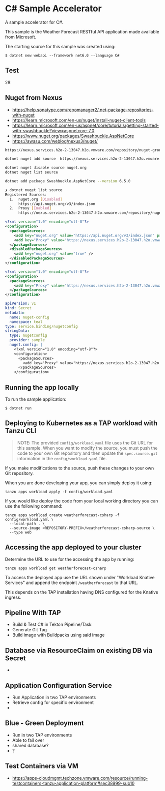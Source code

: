 # C# Sample Accelerator

A sample accelerator for C#.

This sample is the Weather Forecast RESTful API application made available from Microsoft.

The starting source for this sample was created using:
```
$ dotnet new webapi --framework net6.0 --language C#
```

## Test

28

## Nuget from Nexus

* https://help.sonatype.com/repomanager2/.net-package-repositories-with-nuget
* https://learn.microsoft.com/en-us/nuget/install-nuget-client-tools
* https://learn.microsoft.com/en-us/aspnet/core/tutorials/getting-started-with-swashbuckle?view=aspnetcore-7.0
* https://www.nuget.org/packages/Swashbuckle.AspNetCore
* https://awasu.com/weblog/nexus3/nuget/

```sh
https://nexus.services.h2o-2-13047.h2o.vmware.com/repository/nuget-group/
```

```sh
dotnet nuget add source  https://nexus.services.h2o-2-13047.h2o.vmware.com/repository/nuget.org-proxy/index.json --name Proxy
```

```sh
dotnet nuget disable source nuget.org
dotnet nuget list source
```

```sh
dotnet add package Swashbuckle.AspNetCore --version 6.5.0
```

```sh
❯ dotnet nuget list source
Registered Sources:
  1.  nuget.org [Disabled]
      https://api.nuget.org/v3/index.json
  2.  Proxy [Enabled]
      https://nexus.services.h2o-2-13047.h2o.vmware.com/repository/nuget-group/index.json
```

```xml
<?xml version="1.0" encoding="utf-8"?>
<configuration>
  <packageSources>
    <add key="nuget.org" value="https://api.nuget.org/v3/index.json" protocolVersion="3" />
    <add key="Proxy" value="https://nexus.services.h2o-2-13047.h2o.vmware.com/repository/nuget.org-proxy/index.json" />
  </packageSources>
  <disabledPackageSources>
    <add key="nuget.org" value="true" />
  </disabledPackageSources>
</configuration>
```

```xml
<?xml version="1.0" encoding="utf-8"?>
<configuration>
  <packageSources>
    <add key="Proxy" value="https://nexus.services.h2o-2-13047.h2o.vmware.com/repository/nuget.org-proxy/index.json" />
  </packageSources>
</configuration>
```


```yaml
apiVersion: v1
kind: Secret
metadata:
  name: nuget-config
  namespace: teal
type: service.binding/nugetconfig
stringData:
  type: nugetconfig
  provider: sample
  nuget.config: |
    <?xml version="1.0" encoding="utf-8"?>
    <configuration>
      <packageSources>
        <add key="Proxy" value="https://nexus.services.h2o-2-13047.h2o.vmware.com/repository/nuget.org-proxy/index.json" />
      </packageSources>
    </configuration>
```

## Running the app locally

To run the sample application:

```
$ dotnet run
```

## Deploying to Kubernetes as a TAP workload with Tanzu CLI

> NOTE: The provided `config/workload.yaml` file uses the Git URL for this sample. When you want to modify the source, you must push the code to your own Git repository and then update the `spec.source.git` information in the `config/workload.yaml` file.

If you make modifications to the source, push these changes to your own Git repository.

When you are done developing your app, you can simply deploy it using:

```
tanzu apps workload apply -f config/workload.yaml
```

If you would like deploy the code from your local working directory you can use the following command:

```
tanzu apps workload create weatherforecast-csharp -f config/workload.yaml \
  --local-path . \
  --source-image <REPOSITORY-PREFIX>/weatherforecast-csharp-source \
  --type web
```

## Accessing the app deployed to your cluster

Determine the URL to use for the accessing the app by running:

```
tanzu apps workload get weatherforecast-csharp
```

To access the deployed app use the URL shown under "Workload Knative Services" and append the endpoint `/weatherforecast` to that URL.

This depends on the TAP installation having DNS configured for the Knative ingress.

## Pipeline With TAP

* Build & Test C# in Tekton Pipeline/Task
* Generate Git Tag
* Build image with Buildpacks using said image

## Database via ResourceClaim on existing DB via Secret

* 

## Application Configuration Service

* Run Application in two TAP environments
* Retrieve config for specific environment
* 

## Blue - Green Deployment

* Run in two TAP environments
* Able to fail over
* shared database?
* ?

## Test Containers via VM

* https://apps-cloudmgmt.techzone.vmware.com/resource/running-testcontainers-tanzu-application-platform#sec38999-sub10
